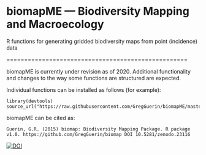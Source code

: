 # biomapME — Biodiversity Mapping and Macroecology
R functions for generating gridded biodiversity maps from point (incidence) data


===================================================

biomapME is currently under revision as of 2020. Additional functionality and changes to the way some functions are structured are expected.

Individual functions can be installed as follows (for example):
```
library(devtools)
source_url("https://raw.githubusercontent.com/GregGuerin/biomapME/master/phylogenetic.diversity.sites.R")
``` 


biomapME can be cited as:
```
Guerin, G.R. (2015) biomap: Biodiversity Mapping Package. R package v1.0. https://github.com/GregGuerin/biomap DOI 10.5281/zenodo.23116
```

[![DOI](https://zenodo.org/badge/doi/10.5281/zenodo.23116.svg)](http://dx.doi.org/10.5281/zenodo.23116)


